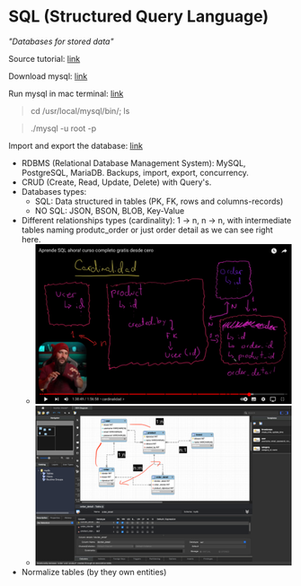# SQL (Structured Query Language)

*"Databases for stored data"*

Source tutorial: [link](https://www.youtube.com/watch?v=uUdKAYl-F7g "Youtube")

Download mysql: [link](https://dev.mysql.com/downloads/mysql/ "Installation")

Run mysql in mac terminal: [link](https://www.youtube.com/watch?v=ryvNDIX3gQA "Youtube")

> cd /usr/local/mysql/bin/; ls
 
> ./mysql -u root -p    

Import and export the database: [link](https://www.interserver.net/tips/kb/import-export-databases-mysql-command-line/ "website")

* RDBMS (Relational Database Management System): MySQL, PostgreSQL, MariaDB. Backups, import, export, concurrency.
* CRUD (Create, Read, Update, Delete) with Query's.
* Databases types: 
    * SQL: Data structured in tables (PK, FK, rows and columns-records)
    * NO SQL: JSON, BSON, BLOB, Key-Value
* Different relationships types (cardinality): 1 -> n, n -> n, with intermediate tables naming produtc_order  or just order detail as we can see right here.
    * ![screen-shot.png](screen-shot.png "ss")
    * ![screen-shot2.png](screen-shot2.png "ss2")
* Normalize tables (by they own entities)
